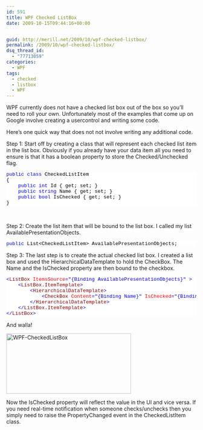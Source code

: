 ```yaml
---
id: 591
title: WPF Checked ListBox
date: 2009-10-15T09:44:16+00:00


guid: http://merill.net/2009/10/wpf-checked-listbox/
permalink: /2009/10/wpf-checked-listbox/
dsq_thread_id:
  - "77713059"
categories:
  - WPF
tags:
  - checked
  - listbox
  - WPF
---
```

<p>WPF currently does not have a checked list box out of the box so you’ll need to roll your own. Unfortunately most of the examples that come up on Google involve creating a usercontrol and writing some code.</p>  <p>Here’s one quick way that does not not involve writing any additional code.</p>  <p>Step 1: Start off by creating a class that will represent each checked list item in the list box. Obviously if you already have your data item all you need to ensure is that it has a boolean property to store the Checked/Unchecked flag.</p>  <pre class="csharpcode"><span class="kwrd">public</span> <span class="kwrd">class</span> CheckedListItem
{
    <span class="kwrd">public</span> <span class="kwrd">int</span> Id { get; set; }
    <span class="kwrd">public</span> <span class="kwrd">string</span> Name { get; set; }
    <span class="kwrd">public</span> <span class="kwrd">bool</span> IsChecked { get; set; }
}</pre>
<style type="text/css">
.csharpcode, .csharpcode pre
{
	font-size: small;
	color: black;
	font-family: consolas, "Courier New", courier, monospace;
	background-color: #ffffff;
	/*white-space: pre;*/
}
.csharpcode pre { margin: 0em; }
.csharpcode .rem { color: #008000; }
.csharpcode .kwrd { color: #0000ff; }
.csharpcode .str { color: #006080; }
.csharpcode .op { color: #0000c0; }
.csharpcode .preproc { color: #cc6633; }
.csharpcode .asp { background-color: #ffff00; }
.csharpcode .html { color: #800000; }
.csharpcode .attr { color: #ff0000; }
.csharpcode .alt 
{
	background-color: #f4f4f4;
	width: 100%;
	margin: 0em;
}
.csharpcode .lnum { color: #606060; }</style>

<p>&#160;</p>

<p>Step 2: Create the list item that will be bound to the list box. I called my list AvailablePresentationObjects.</p>

<div id="codeSnippetWrapper">
  <pre class="csharpcode"><span class="kwrd">public</span> List&lt;CheckedListItem&gt; AvailablePresentationObjects;</pre>
  <style type="text/css">
.csharpcode, .csharpcode pre
{
	font-size: small;
	color: black;
	font-family: consolas, "Courier New", courier, monospace;
	background-color: #ffffff;
	/*white-space: pre;*/
}
.csharpcode pre { margin: 0em; }
.csharpcode .rem { color: #008000; }
.csharpcode .kwrd { color: #0000ff; }
.csharpcode .str { color: #006080; }
.csharpcode .op { color: #0000c0; }
.csharpcode .preproc { color: #cc6633; }
.csharpcode .asp { background-color: #ffff00; }
.csharpcode .html { color: #800000; }
.csharpcode .attr { color: #ff0000; }
.csharpcode .alt 
{
	background-color: #f4f4f4;
	width: 100%;
	margin: 0em;
}
.csharpcode .lnum { color: #606060; }</style></div>

<p>Step 3: The last step is to create the actual checked list box. I created a list box and used the HierarchicalDataTemplate to hold the CheckBox. The Name and the IsChecked property are then bound to the checkbox.</p>

<pre class="csharpcode"><span class="kwrd">&lt;</span><span class="html">ListBox</span> <span class="attr">ItemsSource</span><span class="kwrd">=&quot;{Binding AvailablePresentationObjects}&quot;</span> <span class="kwrd">&gt;</span>
    <span class="kwrd">&lt;</span><span class="html">ListBox.ItemTemplate</span><span class="kwrd">&gt;</span>
        <span class="kwrd">&lt;</span><span class="html">HierarchicalDataTemplate</span><span class="kwrd">&gt;</span>
            <span class="kwrd">&lt;</span><span class="html">CheckBox</span> <span class="attr">Content</span><span class="kwrd">=&quot;{Binding Name}&quot;</span> <span class="attr">IsChecked</span><span class="kwrd">=&quot;{Binding IsChecked}&quot;</span><span class="kwrd">/&gt;</span>
        <span class="kwrd">&lt;/</span><span class="html">HierarchicalDataTemplate</span><span class="kwrd">&gt;</span>
    <span class="kwrd">&lt;/</span><span class="html">ListBox.ItemTemplate</span><span class="kwrd">&gt;</span>
<span class="kwrd">&lt;/</span><span class="html">ListBox</span><span class="kwrd">&gt;</span></pre>
<style type="text/css">
.csharpcode, .csharpcode pre
{
	font-size: small;
	color: black;
	font-family: consolas, "Courier New", courier, monospace;
	background-color: #ffffff;
	/*white-space: pre;*/
}
.csharpcode pre { margin: 0em; }
.csharpcode .rem { color: #008000; }
.csharpcode .kwrd { color: #0000ff; }
.csharpcode .str { color: #006080; }
.csharpcode .op { color: #0000c0; }
.csharpcode .preproc { color: #cc6633; }
.csharpcode .asp { background-color: #ffff00; }
.csharpcode .html { color: #800000; }
.csharpcode .attr { color: #ff0000; }
.csharpcode .alt 
{
	background-color: #f4f4f4;
	width: 100%;
	margin: 0em;
}
.csharpcode .lnum { color: #606060; }</style>

<p>And walla!</p>

<p><img style="border-right-width: 0px; display: inline; border-top-width: 0px; border-bottom-width: 0px; border-left-width: 0px" title="WPF-CheckedListBox" border="0" alt="WPF-CheckedListBox" src="https://merill.net/wp-content/uploads/2009/10/WPFCheckedListBox.png" width="330" height="159" /> </p>

<p>Now the IsChecked property will reflect the value in the UI and vice versa. If you need real-time notification when someone checks/unchecks then you simply need to raise the PropertyChanged event in the CheckedListItem class.</p>
